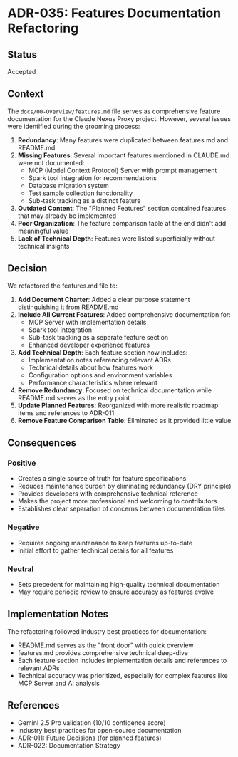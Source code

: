 # ADR-035: Features Documentation Refactoring

## Status

Accepted

## Context

The `docs/00-Overview/features.md` file serves as comprehensive feature documentation for the Claude Nexus Proxy project. However, several issues were identified during the grooming process:

1. **Redundancy**: Many features were duplicated between features.md and README.md
2. **Missing Features**: Several important features mentioned in CLAUDE.md were not documented:
   - MCP (Model Context Protocol) Server with prompt management
   - Spark tool integration for recommendations
   - Database migration system
   - Test sample collection functionality
   - Sub-task tracking as a distinct feature
3. **Outdated Content**: The "Planned Features" section contained features that may already be implemented
4. **Poor Organization**: The feature comparison table at the end didn't add meaningful value
5. **Lack of Technical Depth**: Features were listed superficially without technical insights

## Decision

We refactored the features.md file to:

1. **Add Document Charter**: Added a clear purpose statement distinguishing it from README.md
2. **Include All Current Features**: Added comprehensive documentation for:
   - MCP Server with implementation details
   - Spark tool integration
   - Sub-task tracking as a separate feature section
   - Enhanced developer experience features
3. **Add Technical Depth**: Each feature section now includes:
   - Implementation notes referencing relevant ADRs
   - Technical details about how features work
   - Configuration options and environment variables
   - Performance characteristics where relevant
4. **Remove Redundancy**: Focused on technical documentation while README.md serves as the entry point
5. **Update Planned Features**: Reorganized with more realistic roadmap items and references to ADR-011
6. **Remove Feature Comparison Table**: Eliminated as it provided little value

## Consequences

### Positive

- Creates a single source of truth for feature specifications
- Reduces maintenance burden by eliminating redundancy (DRY principle)
- Provides developers with comprehensive technical reference
- Makes the project more professional and welcoming to contributors
- Establishes clear separation of concerns between documentation files

### Negative

- Requires ongoing maintenance to keep features up-to-date
- Initial effort to gather technical details for all features

### Neutral

- Sets precedent for maintaining high-quality technical documentation
- May require periodic review to ensure accuracy as features evolve

## Implementation Notes

The refactoring followed industry best practices for documentation:

- README.md serves as the "front door" with quick overview
- features.md provides comprehensive technical deep-dive
- Each feature section includes implementation details and references to relevant ADRs
- Technical accuracy was prioritized, especially for complex features like MCP Server and AI analysis

## References

- Gemini 2.5 Pro validation (10/10 confidence score)
- Industry best practices for open-source documentation
- ADR-011: Future Decisions (for planned features)
- ADR-022: Documentation Strategy
